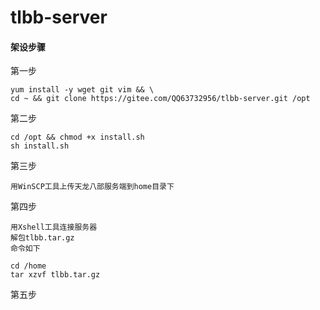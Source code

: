 # tlbb-server

#### 架设步骤
第一步
```
yum install -y wget git vim && \
cd ~ && git clone https://gitee.com/QQ63732956/tlbb-server.git /opt
```
第二步
```
cd /opt && chmod +x install.sh
sh install.sh
```
第三步
```
用WinSCP工具上传天龙八部服务端到home目录下
```
第四步
```
用Xshell工具连接服务器
解包tlbb.tar.gz
命令如下

cd /home
tar xzvf tlbb.tar.gz
```
第五步